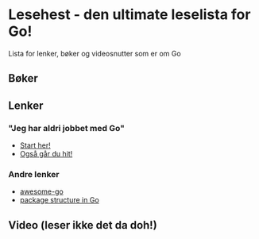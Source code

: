 # Lesehest - den ultimate leselista for Go!
Lista for lenker, bøker og videosnutter som er om Go

## Bøker

## Lenker
### "Jeg har aldri jobbet med Go"
- [Start her!](https://golang.org/doc/tutorial/getting-started)
- [Også går du hit!](https://golang.org/doc/tutorial/create-module)

### Andre lenker
- [awesome-go](https://github.com/avelino/awesome-go)
- [package structure in Go](https://medium.com/@benbjohnson/standard-package-layout-7cdbc8391fc1)

## Video (leser ikke det da doh!)

